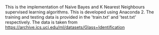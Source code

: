 This is the implementation of Naive Bayes and K Nearest Neighbours supervised learning algorithms. This is developed using Anaconda 2.
The training and testing data is provided in the 'train.txt' and 'test.txt' respectively. The data is taken from https://archive.ics.uci.edu/ml/datasets/Glass+Identification
